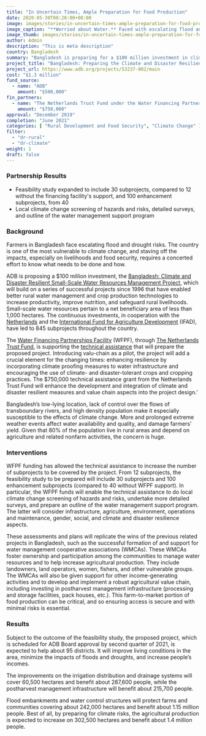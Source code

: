 ```yaml
---
title: "In Uncertain Times, Ample Preparation for Food Production"
date: 2020-05-30T08:20:00+08:00
image: images/stories/in-uncertain-times-ample-preparation-for-food-production.jpg
image_caption: "**Worried about Water.** Faced with escalating flood and drought risks, farmers in Bangladesh, like this woman tilling her field, are increasing their resilience to climate change and securing food for the future."
image_thumb: images/stories/in-uncertain-times-ample-preparation-for-food-production-th.jpg
author: Admin
description: "This is meta description"
country: Bangladesh
summary: "Bangladesh is preparing for a $100 million investment in climate and disaster resilient small-scale water resources management. The Water Financing Partnerships Facility, through The Netherlands Trust Fund, is supporting the preparations."
project_title: "Bangladesh: Preparing the Climate and Disaster Resilient Small-Scale Water Resources Management Project"
project_url: https://www.adb.org/projects/53237-002/main
cost: "$1.3 million"
fund_source: 
  - name: "ADB"
    amount: "$500,000"
fin_partners:
  - name: "The Netherlands Trust Fund under the Water Financing Partnerships Facility"
    amount: "$750,000"
approval: "December 2019"
completion: "June 2021"
categories: [ "Rural Development and Food Security", "Climate Change" ]
filter:
  - "dr-rural"
  - "dr-climate"
weight: 1
draft: false
---
```

### Partnership Results

<ul class="dr-results">
<li><i class="icon-check-circle"></i> Feasibility study expanded to include 30 subprojects, compared to 12 without the financing facility's support, and 100 enhancement subprojects, from 40</li>
<li><i class="icon-check-circle"></i> Local climate change screening of hazards and risks, detailed surveys, and outline of the water management support program</li>
</ul>

### Background

Farmers in Bangladesh face escalating flood and drought risks. The country is one of the most vulnerable to climate change, and staving off the impacts, especially on livelihoods and food security, requires a concerted effort to know what needs to be done and how.

ADB is proposing a $100 million investment, the [Bangladesh: Climate and Disaster Resilient Small-Scale Water Resources Management Project](https://www.adb.org/projects/53237-001/main), which will build on a series of successful projects since 1996 that have enabled better rural water management and crop production technologies to increase productivity, improve nutrition, and safeguard rural livelihoods. Small-scale water resources pertain to a net beneficiary area of less than 1,000 hectares. The continuous investments, in cooperation with the [Netherlands](./partners/bilateral/netherlands/) and the [International Fund for Agriculture Development](./modalities/partnership-framework-arrangements/#dr-ifad) (IFAD), have led to 845 subprojects throughout the country.

The [Water Financing Partnerships Facility](./modalities/water-financing-partnership-facility/) (WFPF), through [The Netherlands Trust Fund](./modalities/water-financing-partnership-facility/#dr-ntf), is supporting the [technical assistance](https://www.adb.org/projects/53237-002/main) that will prepare the proposed project. Introducing valu-chain as a pilot, the project will add a crucial element for the changing times: enhancing resilience by incorporating climate proofing measures to water infrastructure and encouraging the use of climate- and disaster-tolerant crops and cropping practices. The $750,000 technical assistance grant from the Netherlands Trust Fund will enhance the development and integration of climate and disaster resilient measures and value chain aspects into the project design.’

Bangladesh’s low-lying location, lack of control over the flows of transboundary rivers, and high density population make it especially susceptible to the effects of climate change. More and prolonged extreme weather events affect water availability and quality, and damage farmers’ yield. Given that 80% of the population live in rural areas and depend on agriculture and related nonfarm activities, the concern is huge.

### Interventions

WFPF funding has allowed the technical assistance to increase the number of subprojects to be covered by the project. From 12 subprojects, the feasibility study to be prepared will include 30 subprojects and 100 enhancement subprojects (compared to 40 without WFPF support). In particular, the WFPF funds will enable the technical assistance to do local climate change screening of hazards and risks, undertake more detailed surveys, and prepare an outline of the water management support program. The latter will consider infrastructure, agriculture, environment, operations and maintenance, gender, social, and climate and disaster resilience aspects.

These assessments and plans will replicate the wins of the previous related projects in Bangladesh, such as the successful formation of and support for water management cooperative associations (WMCAs). These WMCAs foster ownership and participation among the communities to manage water resources and to help increase agricultural production. They include landowners, land operators, women, fishers, and other vulnerable groups. The WMCAs will also be given support for other income-generating activities and to develop and implement a robust agricultural value chain, including investing in postharvest management infrastructure (processing and storage facilities, pack houses, etc.). This farm-to-market portion of food production can be critical, and so ensuring access is secure and with minimal risks is essential.

### Results

Subject to the outcome of the feasibility study, the proposed project, which is scheduled for ADB Board approval by second quarter of 2021, is expected to help about 95 districts. It will improve living conditions in the area, minimize the impacts of floods and droughts, and increase people’s incomes.

The improvements on the irrigation distribution and drainage systems will cover 60,500 hectares and benefit about 287,600 people, while the postharvest management infrastructure will benefit about 215,700 people.

Flood embankments and water control structures will protect farms and communities covering about 242,000 hectares and benefit about 1.15 million people. Best of all, by preparing for climate risks, the agricultural production is expected to increase on 302,500 hectares and benefit about 1.4 million people.